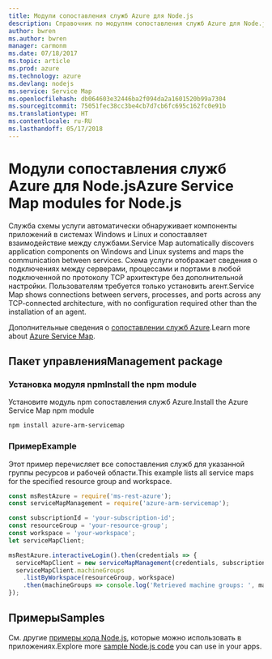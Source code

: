 ```yaml
---
title: Модули сопоставления служб Azure для Node.js
description: Справочник по модулям сопоставления служб Azure для Node.js
author: bwren
ms.author: bwren
manager: carmonm
ms.date: 07/18/2017
ms.topic: article
ms.prod: azure
ms.technology: azure
ms.devlang: nodejs
ms.service: Service Map
ms.openlocfilehash: db064603e32446ba2f094da2a1601520b99a7304
ms.sourcegitcommit: 75051fec38cc3be4cb7d7cb6fc695c162fc0e91b
ms.translationtype: HT
ms.contentlocale: ru-RU
ms.lasthandoff: 05/17/2018
---
```

# <a name="azure-service-map-modules-for-nodejs"></a><span data-ttu-id="7d965-103">Модули сопоставления служб Azure для Node.js</span><span class="sxs-lookup"><span data-stu-id="7d965-103">Azure Service Map modules for Node.js</span></span>

<span data-ttu-id="7d965-104">Служба схемы услуги автоматически обнаруживает компоненты приложений в системах Windows и Linux и сопоставляет взаимодействие между службами.</span><span class="sxs-lookup"><span data-stu-id="7d965-104">Service Map automatically discovers application components on Windows and Linux systems and maps the communication between services.</span></span> <span data-ttu-id="7d965-105">Схема услуги отображает сведения о подключениях между серверами, процессами и портами в любой подключенной по протоколу TCP архитектуре без дополнительной настройки. Пользователям требуется только установить агент.</span><span class="sxs-lookup"><span data-stu-id="7d965-105">Service Map shows connections between servers, processes, and ports across any TCP-connected architecture, with no configuration required other than the installation of an agent.</span></span>

<span data-ttu-id="7d965-106">Дополнительные сведения о [сопоставлении служб Azure](https://docs.microsoft.com/azure/operations-management-suite/operations-management-suite-service-map).</span><span class="sxs-lookup"><span data-stu-id="7d965-106">Learn more about [Azure Service Map](https://docs.microsoft.com/azure/operations-management-suite/operations-management-suite-service-map).</span></span>

## <a name="management-package"></a><span data-ttu-id="7d965-107">Пакет управления</span><span class="sxs-lookup"><span data-stu-id="7d965-107">Management package</span></span>

### <a name="install-the-npm-module"></a><span data-ttu-id="7d965-108">Установка модуля npm</span><span class="sxs-lookup"><span data-stu-id="7d965-108">Install the npm module</span></span>

<span data-ttu-id="7d965-109">Установите модуль npm сопоставления служб Azure.</span><span class="sxs-lookup"><span data-stu-id="7d965-109">Install the Azure Service Map npm module</span></span>

```bash
npm install azure-arm-servicemap
```

### <a name="example"></a><span data-ttu-id="7d965-110">Пример</span><span class="sxs-lookup"><span data-stu-id="7d965-110">Example</span></span>

<span data-ttu-id="7d965-111">Этот пример перечисляет все сопоставления служб для указанной группы ресурсов и рабочей области.</span><span class="sxs-lookup"><span data-stu-id="7d965-111">This example lists all service maps for the specified resource group and workspace.</span></span>

```javascript
const msRestAzure = require('ms-rest-azure');
const serviceMapManagement = require('azure-arm-servicemap');

const subscriptionId = 'your-subscription-id';
const resourceGroup = 'your-resource-group';
const workspace = 'your-workspace';
let serviceMapClient;

msRestAzure.interactiveLogin().then(credentials => {
  serviceMapClient = new serviceMapManagement(credentials, subscriptionId);
  serviceMapClient.machineGroups
    .listByWorkspace(resourceGroup, workspace)
    .then(machineGroups => console.log('Retrieved machine groups: ', machineGroups));
});
```

## <a name="samples"></a><span data-ttu-id="7d965-112">Примеры</span><span class="sxs-lookup"><span data-stu-id="7d965-112">Samples</span></span>

<span data-ttu-id="7d965-113">См. другие [примеры кода Node.js](https://azure.microsoft.com/resources/samples/?platform=nodejs), которые можно использовать в приложениях.</span><span class="sxs-lookup"><span data-stu-id="7d965-113">Explore more [sample Node.js code](https://azure.microsoft.com/resources/samples/?platform=nodejs) you can use in your apps.</span></span>
